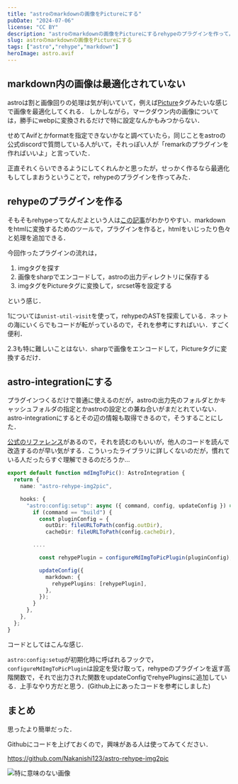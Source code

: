 ```yaml
---
title: "astroのmarkdownの画像をPictureにする"
pubDate: "2024-07-06"
license: "CC BY"
description: "astroのmarkdownの画像をPictureにするrehypeのプラグインを作って，ついでにastro-integrationにする．"
slug: astroのmarkdownの画像をPictureにする
tags: ["astro","rehype","markdown"]
heroImage: astro.avif
---
```


## markdown内の画像は最適化されていない

astroは割と画像回りの処理は気が利いていて，例えば[Picture](https://docs.astro.build/ja/guides/images/#picture-)タグみたいな感じで画像を最適化してくれる．
しかしながら，マークダウン内の画像については，勝手にwebpに変換されるだけで特に設定なんかもみつからない．

せめてAvifとかformatを指定できないかなと調べていたら，同じことをastroの公式discordで質問している人がいて，それっぽい人が「remarkのプラグインを作ればいいよ」と言っていた．

正直それくらいできるようにしてくれんかと思ったが，せっかく作るなら最適化もしてしまおうということで，rehypeのプラグインを作ってみた．

## rehypeのプラグインを作る

そもそもrehypeってなんだよという人は[この記事](https://qiita.com/sankentou/items/f8eadb5722f3b39bbbf8)がわかりやすい．markdownをhtmlに変換するためのツールで，プラグインを作ると，htmlをいじったり色々と処理を追加できる．

今回作ったプラグインの流れは，

1. imgタグを探す
2. 画像をsharpでエンコードして，astroの出力ディレクトリに保存する
3. imgタグをPictureタグに変換して，srcset等を設定する

という感じ．

1については`unist-util-visit`を使って，rehypeのASTを探索している．ネットの海にいくらでもコードが転がっているので，それを参考にすればいい．すごく便利．

2.3も特に難しいことはない．sharpで画像をエンコードして，Pictureタグに変換するだけ．


## astro-integrationにする

プラグインつくるだけで普通に使えるのだが，astroの出力先のフォルダとかキャッシュフォルダの指定とかastroの設定との兼ね合いがまだとれていない．astro-integrationにするとその辺の情報も取得できるので，そうすることにした．

[公式のリファレンス](https://docs.astro.build/en/reference/integrations-reference/)があるので，それを読むのもいいが，他人のコードを読んで改造するのが早い気がする．こういったライブラリに詳しくないのだが，慣れている人だったらすぐ理解できるのだろうか…

```ts
export default function mdImgToPic(): AstroIntegration {
  return {
    name: "astro-rehype-img2pic",

    hooks: {
      "astro:config:setup": async ({ command, config, updateConfig }) => {
        if (command == "build") {
          const pluginConfig = {
            outDir: fileURLToPath(config.outDir),
            cacheDir: fileURLToPath(config.cacheDir),

        ....

          const rehypePlugin = configureMdImgToPicPlugin(pluginConfig);

          updateConfig({
            markdown: {
              rehypePlugins: [rehypePlugin],
            },
          });
        }
      },
    },
  };
}
```

コードとしてはこんな感じ.

`astro:config:setup`が初期化時に呼ばれるフックで，`configureMdImgToPicPlugin`は設定を受け取って，rehypeのプラグインを返す高階関数で，それで出力された関数をupdateConfigでrehyePluginsに追加している．上手なやり方だと思う．(Github上にあったコードを参考にしました)

## まとめ

思ったより簡単だった．

Githubにコードを上げておくので，興味がある人は使ってみてください．

https://github.com/Nakanishi123/astro-rehype-img2pic

![特に意味のない画像](black_white_ruffed_lemur_5.avif)
